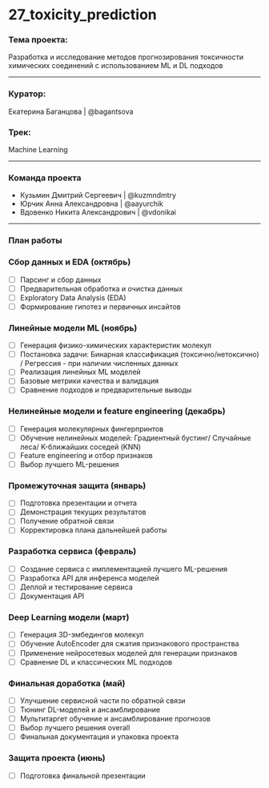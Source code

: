 # 27_toxicity_prediction

### **Тема проекта:**
Разработка и исследование методов прогнозирования токсичности химических соединений с использованием ML и DL подходов

---

### **Куратор:** 
Екатерина Баганцова  |	@bagantsova

### **Трек:**
Machine Learning

---

### Команда проекта

- Кузьмин Дмитрий Сергеевич |	@kuzmndmtry
- Юрчик Анна Александровна	| @aayurchik
- Вдовенко Никита Александрович	| @vdonikai
  
---

### План работы

### Сбор данных и EDA (октябрь)
- [ ] Парсинг и сбор данных
- [ ] Предварительная обработка и очистка данных
- [ ] Exploratory Data Analysis (EDA)
- [ ] Формирование гипотез и первичных инсайтов

### Линейные модели ML (ноябрь)
- [ ] Генерация физико-химических характеристик молекул
- [ ] Постановка задачи: Бинарная классификация (токсично/нетоксично) / Регрессия - при наличии численных данных
- [ ] Реализация линейных ML моделей
- [ ] Базовые метрики качества и валидация
- [ ] Сравнение подходов и предварительные выводы

### Нелинейные модели и feature engineering (декабрь)
- [ ] Генерация молекулярных фингерпринтов
- [ ] Обучение нелинейных моделей: Градиентный бустинг/ Случайные леса/ K-ближайших соседей (KNN)
- [ ] Feature engineering и отбор признаков
- [ ] Выбор лучшего ML-решения

### Промежуточная защита (январь)
- [ ] Подготовка презентации и отчета
- [ ] Демонстрация текущих результатов
- [ ] Получение обратной связи
- [ ] Корректировка плана дальнейшей работы

### Разработка сервиса (февраль)
- [ ] Создание сервиса с имплементацией лучшего ML-решения
- [ ] Разработка API для инференса моделей
- [ ] Деплой и тестирование сервиса
- [ ] Документация API

### Deep Learning модели (март)
- [ ] Генерация 3D-эмбедингов молекул
- [ ] Обучение AutoEncoder для сжатия признакового пространства
- [ ] Применение нейросетевых моделей для генерации признаков
- [ ] Сравнение DL и классических ML подходов

### Финальная доработка (май)
- [ ] Улучшение сервисной части по обратной связи
- [ ] Тюнинг DL-моделей и ансамблирование
- [ ] Мультитаргет обучение и ансамблирование прогнозов
- [ ] Выбор лучшего решения overall
- [ ] Финальная документация и упаковка проекта

### Защита проекта (июнь)
- [ ] Подготовка финальной презентации
